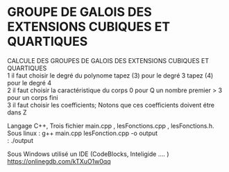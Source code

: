 # GROUPE DE GALOIS DES EXTENSIONS CUBIQUES ET QUARTIQUES
CALCULE DES GROUPES DE GALOIS DES EXTENSIONS CUBIQUES ET QUARTIQUES <br>
1 il faut choisir le degré du polynome tapez (3) pour le degré 3 tapez (4) pour le degré 4                                          
2 il faut choisir la caractéristique du corps 0 pour Q un nombre premier > 3 pour un corps fini                                     
3 il faut choisir les coefficients; Notons que ces coefficients doivent étre dans Z 

Langage C++, Trois fichier main.cpp , lesFonctions.cpp , lesFonctions.h. <br>
Sous linux : g++ main.cpp lesFonction.cpp -o output <br>
           : ./output <br>
           
Sous Windows utilisé un IDE (CodeBlocks, Inteligide .... ) 
https://onlinegdb.com/kTXuO1w0qq
